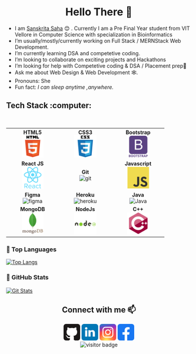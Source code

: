 <h1 align="center"> Hello There 👋 </h1>

* I am [Sanskrita Saha](https://www.linkedin.com/in/sanskrita-saha-277018191/) :blush:	 . Currently I am a Pre Final Year student from VIT Vellore in Computer Science with specialization in Bioinformatics
* I’m usually/mostly/currently working on Full Stack / MERNStack Web Development.
* I’m currently learning DSA and competetive coding.
* I’m looking to collaborate on exciting projects and Hackathons
* I’m looking for help with Competetive coding & DSA / Placement prep🏫
* Ask me about Web Design & Web Development 🕸.
* Pronouns: She
* Fun fact: <em>I can sleep anytime ,anywhere.</em>

<h2> Tech Stack :computer: </h2>
<br>
<table>
<tbody>
 <tr>
<td align="center" width="20%">
<span><b><center>HTML5</center></b></span> 
<img src="https://raw.githubusercontent.com/devicons/devicon/master/icons/html5/html5-original-wordmark.svg" alt="html5" width="60" height="60"> 
</td>

<td align="center" width="20%">
<span><b><center>CSS3</center></b></span> 
<img src="https://raw.githubusercontent.com/devicons/devicon/master/icons/css3/css3-original-wordmark.svg" alt="css3" width="60" height="60"> 
</td>

<td align="center" width="20%">
<span><b><center>Bootstrap</center></b></span> 
<img src="https://raw.githubusercontent.com/devicons/devicon/master/icons/bootstrap/bootstrap-plain-wordmark.svg" alt="bootstrap" width="60" height="60"> 
</td>
</tr>

<tr>
<td align="center" width="20%">
<span><b><center>React JS</center></b></span> 
<img src="https://raw.githubusercontent.com/devicons/devicon/master/icons/react/react-original-wordmark.svg" alt="react" width="60" height="60"> 
</td>

<td align="center" width="20%">
<span><b><center>Git</center></b></span> 
<img src="https://www.vectorlogo.zone/logos/git-scm/git-scm-icon.svg" alt="git" width="60" height="60"> 
</td>

<td align="center" width="20%">
<span><b><center>Javascript</center></b></span> 
<img src="https://raw.githubusercontent.com/devicons/devicon/master/icons/javascript/javascript-original.svg" alt="javascript" width="60" height="60"> 
</td>
</tr>

<tr>
<td align="center" width="20%">
<span><b><center>Figma</center></b></span> 
<img src="https://www.vectorlogo.zone/logos/figma/figma-icon.svg" alt="figma" width="60" height="60"> 
</td>

<td align="center" width="20%">
<span><b><center>Heroku</center></b></span> 
<img src="https://www.vectorlogo.zone/logos/heroku/heroku-icon.svg" alt="heroku" width="60" height="60"> 
</td>



<td align="center" width="20%">
<span><b><center>Java</center></b></span> 
<img src="https://img.icons8.com/color/48/000000/java-coffee-cup-logo.png" alt="Java" width="60" height="60"> 
</td>
</tr>

<tr>
<td align="center" width="20%">
<span><b><center>MongoDB</center></b></span> 
<img src="https://raw.githubusercontent.com/devicons/devicon/master/icons/mongodb/mongodb-original-wordmark.svg" alt="mongodb" width="60" height="60"> 
</td>

<td align="center" width="20%">
<span><b><center>NodeJs</center></b></span> 
<img src="https://raw.githubusercontent.com/devicons/devicon/master/icons/nodejs/nodejs-original-wordmark.svg" alt="nodejs" width="60" height="60"> 
</td>

<td align="center" width="20%">
<span><b><center>C++</center></b></span> 
<img src="https://raw.githubusercontent.com/devicons/devicon/master/icons/cplusplus/cplusplus-original.svg" alt="cplusplus" width="60" height="60"> 
</td>
</tr>

</tbody>
</table>

<strong><h3> 🌟 Top Languages </h3></strong>
[![Top Langs](https://github-readme-stats.vercel.app/api/top-langs/?username=Sanskrita2001&layout=compact&theme=tokyonight)](https://github.com/anuraghazra/github-readme-stats)

<strong><h3> 🌟 GitHub Stats </h3></strong>
<a align="center" href="https://github.com/Sanskrita2001">
<img width="49%"  align="center" src="https://github-readme-stats.vercel.app/api?username=Sanskrita2001&show_icons=true&hide_border=false&theme=tokyonight&count_private=true&include_all_commits=true" alt="Git Stats" />
</a>

<h2 align='center'>Connect with me  📫 </h2>
<p align = 'center'>
<a href = https://github.com/Sanskrita2001 target='blank'> <img src=https://github.com/edent/SuperTinyIcons/blob/master/images/svg/github.svg height='45' weight='45'/></a>
<a href = https://www.linkedin.com/in/sanskrita-saha-277018191/ target='blank'> <img src=https://github.com/edent/SuperTinyIcons/blob/master/images/svg/linkedin.svg height='45' weight='45'/></a> 
<a href =https://www.instagram.com/sans.krittta_512/ target='blank'> <img src=https://github.com/edent/SuperTinyIcons/blob/master/images/svg/instagram.svg height='45' weight='45'/></a>
<a href = https://www.facebook.com/sanskrita.saha.1/ target='blank'> <img src=https://github.com/edent/SuperTinyIcons/blob/master/images/svg/facebook.svg height='45' weight='45'/></a>
<br>
<img src="https://visitor-badge.laobi.icu/badge?page_id=Sanskrita2001.Sanskrita2001" alt="visitor badge"/>
</p>
